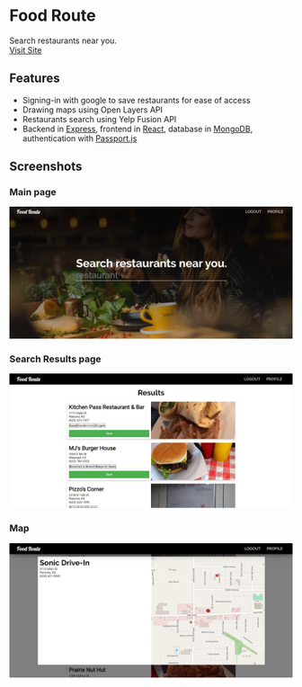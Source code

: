 # Food Route

Search restaurants near you. <br>
[Visit Site](https://foodrouteapp.herokuapp.com/)

## Features

- Signing-in with google to save restaurants for ease of access
- Drawing maps using Open Layers API
- Restaurants search using Yelp Fusion API
- Backend in [Express](https://expressjs.com/), frontend in [React](https://reactjs.org/), database in [MongoDB](https://www.mongodb.com/), authentication with [Passport.js](http://www.passportjs.org/)

## Screenshots
### Main page
![Main page](./client/src/assets/main-page.PNG)
### Search Results page
![Search results](./client/src/assets/search-page.PNG)
### Map 
![Map](./client/src/assets/map-page.PNG)
